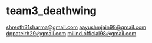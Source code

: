 # team3_deathwing

shresth31sharma@gmail.com
aayushmjain98@gmail.com
dppatelrh29@gmail.com
milind.official98@gmail.com
